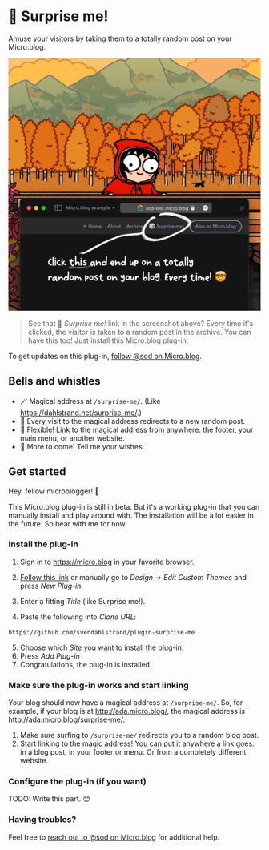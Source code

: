# 🎲 Surprise me!

Amuse your visitors by taking them to a totally random post on your Micro.blog.

![](./docs/screenshot.png)

> See that 🎲 *Surprise me!* link in the screenshot above? Every time it's clicked, the visitor is taken to a random post in the archive. You can have this too! Just install this Micro.blog plug-in.

To get updates on this plug-in, [follow @sod on Micro.blog](https://micro.blog/sod).

## Bells and whistles

* 🪄 Magical address at `/surprise-me/`. (Like https://dahlstrand.net/surprise-me/.)
* 🎲 Every visit to the magical address redirects to a new random post.
* 💪 Flexible! Link to the magical address from anywhere: the footer, your main menu, or another website.
* 🎁 More to come! Tell me your wishes.

## Get started

Hey, fellow microblogger! 👋

This Micro.blog plug-in is still in beta. But it's a working plug-in that you can manually install and play around with. The installation will be a lot easier in the future. So bear with me for now.

### Install the plug-in

1. Sign in to https://micro.blog in your favorite browser.

2. [Follow this link](https://micro.blog/account/themes/new?plugin=1) or manually go to *Design* → *Edit Custom Themes* and press *New Plug-in*.
3. Enter a fitting *Title* (like Surprise me!).
4. Paste the following into *Clone URL*:
```
https://github.com/svendahlstrand/plugin-surprise-me
```
5. Choose which *Site* you want to install the plug-in.
6. Press *Add Plug-in*
7. Congratulations, the plug-in is installed.

### Make sure the plug-in works and start linking

Your blog should now have a magical address at `/surprise-me/`. So, for example, if your blog is at http://ada.micro.blog/, the magical address is http://ada.micro.blog/surprise-me/.

1. Make sure surfing to `/surprise-me/` redirects you to a random blog post.
2. Start linking to the magic address! You can put it anywhere a link goes: in a blog post, in your footer or menu. Or from a completely different website.

### Configure the plug-in (if you want)

TODO: Write this part. 😊

### Having troubles?

Feel free to [reach out to @sod on Micro.blog](https://micro.blog/sod) for additional help.
